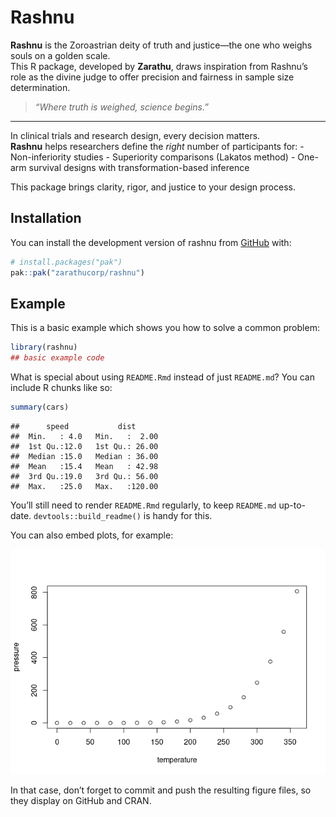 
# Rashnu

**Rashnu** is the Zoroastrian deity of truth and justice—the one who
weighs souls on a golden scale.  
This R package, developed by **Zarathu**, draws inspiration from
Rashnu’s role as the divine judge to offer precision and fairness in
sample size determination.

> *“Where truth is weighed, science begins.”*

------------------------------------------------------------------------

In clinical trials and research design, every decision matters.  
**Rashnu** helps researchers define the *right* number of participants
for: - Non-inferiority studies - Superiority comparisons (Lakatos
method) - One-arm survival designs with transformation-based inference

This package brings clarity, rigor, and justice to your design process.

## Installation

You can install the development version of rashnu from
[GitHub](https://github.com/) with:

``` r
# install.packages("pak")
pak::pak("zarathucorp/rashnu")
```

## Example

This is a basic example which shows you how to solve a common problem:

``` r
library(rashnu)
## basic example code
```

What is special about using `README.Rmd` instead of just `README.md`?
You can include R chunks like so:

``` r
summary(cars)
```

    ##      speed           dist       
    ##  Min.   : 4.0   Min.   :  2.00  
    ##  1st Qu.:12.0   1st Qu.: 26.00  
    ##  Median :15.0   Median : 36.00  
    ##  Mean   :15.4   Mean   : 42.98  
    ##  3rd Qu.:19.0   3rd Qu.: 56.00  
    ##  Max.   :25.0   Max.   :120.00

You’ll still need to render `README.Rmd` regularly, to keep `README.md`
up-to-date. `devtools::build_readme()` is handy for this.

You can also embed plots, for example:

![](README_files/figure-gfm/pressure-1.png)<!-- -->

In that case, don’t forget to commit and push the resulting figure
files, so they display on GitHub and CRAN.
